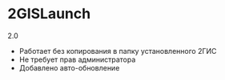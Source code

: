 2GISLaunch
==========

2.0
 * Работает без копирования в папку установленного 2ГИС
 * Не требует прав администратора
 * Добавлено авто-обновление